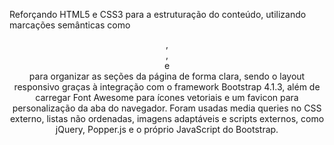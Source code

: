 Reforçando HTML5 e CSS3 para a estruturação do conteúdo, utilizando marcações semânticas como <header>, <nav>, <section> e <footer> para organizar as seções da página de forma clara, sendo o layout responsivo graças à integração com o framework Bootstrap 4.1.3, além de carregar Font Awesome para ícones vetoriais e um favicon para personalização da aba do navegador. Foram usadas media queries no CSS externo, listas não ordenadas, imagens adaptáveis e scripts externos, como jQuery, Popper.js e o próprio JavaScript do Bootstrap.
